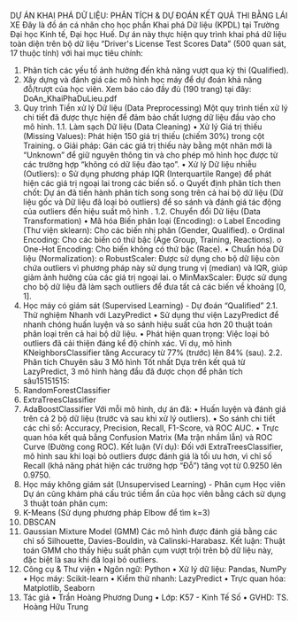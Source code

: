 DỰ ÁN KHAI PHÁ DỮ LIỆU: PHÂN TÍCH & DỰ ĐOÁN KẾT QUẢ THI BẰNG LÁI XE
Đây là đồ án cá nhân cho học phần Khai phá Dữ liệu (KPDL) tại Trường Đại học Kinh tế, Đại học Huế.
Dự án này thực hiện quy trình khai phá dữ liệu toàn diện trên bộ dữ liệu “Driver's License Test Scores Data” (500 quan sát, 17 thuộc tính) với hai mục tiêu chính:
1.	Phân tích các yếu tố ảnh hưởng đến khả năng vượt qua kỳ thi (Qualified).
2.	Xây dựng và đánh giá các mô hình học máy để dự đoán khả năng đỗ/trượt của học viên.
Xem báo cáo đầy đủ (190 trang) tại đây: DoAn_KhaiPhaDuLieu.pdf
1. Quy trình Tiền xử lý Dữ liệu (Data Preprocessing)
Một quy trình tiền xử lý chi tiết đã được thực hiện để đảm bảo chất lượng dữ liệu đầu vào cho mô hình.
1.1. Làm sạch Dữ liệu (Data Cleaning)
•	Xử lý Giá trị thiếu (Missing Values): Phát hiện 150 giá trị thiếu (chiếm 30%) trong cột Training.
o	Giải pháp: Gán các giá trị thiếu này bằng một nhãn mới là “Unknown” để giữ nguyên thông tin và cho phép mô hình học được từ các trường hợp “không có dữ liệu đào tạo”.
•	Xử lý Dữ liệu nhiễu (Outliers):
o	Sử dụng phương pháp IQR (Interquartile Range) để phát hiện các giá trị ngoại lai trong các biến số.
o	Quyết định phân tích then chốt: Dự án đã tiến hành phân tích song song trên cả hai bộ dữ liệu (Dữ liệu gốc và Dữ liệu đã loại bỏ outliers) để so sánh và đánh giá tác động của outliers đến hiệu suất mô hình .
1.2. Chuyển đổi Dữ liệu (Data Transformation)
•	Mã hóa Biến phân loại (Encoding):
o	Label Encoding (Thư viện sklearn): Cho các biến nhị phân (Gender, Qualified).
o	Ordinal Encoding: Cho các biến có thứ bậc (Age Group, Training, Reactions).
o	One-Hot Encoding: Cho biến không có thứ bậc (Race).
•	Chuẩn hóa Dữ liệu (Normalization):
o	RobustScaler: Được sử dụng cho bộ dữ liệu còn chứa outliers vì phương pháp này sử dụng trung vị (median) và IQR, giúp giảm ảnh hưởng của các giá trị ngoại lai.
o	MinMaxScaler: Được sử dụng cho bộ dữ liệu đã làm sạch outliers để đưa tất cả các biến về khoảng [0, 1].
2. Học máy có giám sát (Supervised Learning) - Dự đoán “Qualified”
2.1. Thử nghiệm Nhanh với LazyPredict
•	Sử dụng thư viện LazyPredict để nhanh chóng huấn luyện và so sánh hiệu suất của hơn 20 thuật toán phân loại trên cả hai bộ dữ liệu.
•	Phát hiện quan trọng: Việc loại bỏ outliers đã cải thiện đáng kể độ chính xác. Ví dụ, mô hình KNeighborsClassifier tăng Accuracy từ 77% (trước) lên 84% (sau).
2.2. Phân tích Chuyên sâu 3 Mô hình Tốt nhất
Dựa trên kết quả từ LazyPredict, 3 mô hình hàng đầu đã được chọn để phân tích sâu15151515:
1.	RandomForestClassifier
2.	ExtraTreesClassifier
3.	AdaBoostClassifier
Với mỗi mô hình, dự án đã:
•	Huấn luyện và đánh giá trên cả 2 bộ dữ liệu (trước và sau khi xử lý outliers).
•	So sánh chi tiết các chỉ số: Accuracy, Precision, Recall, F1-Score, và ROC AUC.
•	Trực quan hóa kết quả bằng Confusion Matrix (Ma trận nhầm lẫn) và ROC Curve (Đường cong ROC).
Kết luận (Ví dụ): Đối với ExtraTreesClassifier, mô hình sau khi loại bỏ outliers được đánh giá là tối ưu hơn, vì chỉ số Recall (khả năng phát hiện các trường hợp “Đỗ”) tăng vọt từ 0.9250 lên 0.9750.
3. Học máy không giám sát (Unsupervised Learning) - Phân cụm Học viên
Dự án cũng khám phá cấu trúc tiềm ẩn của học viên bằng cách sử dụng 3 thuật toán phân cụm:
1.	K-Means (Sử dụng phương pháp Elbow để tìm k=3) 
2.	DBSCAN
3.	Gaussian Mixture Model (GMM)
Các mô hình được đánh giá bằng các chỉ số Silhouette, Davies-Bouldin, và Calinski-Harabasz.
Kết luận: Thuật toán GMM cho thấy hiệu suất phân cụm vượt trội trên bộ dữ liệu này, đặc biệt là sau khi đã loại bỏ outliers.
4. Công cụ & Thư viện
•	Ngôn ngữ: Python
•	Xử lý dữ liệu: Pandas, NumPy
•	Học máy: Scikit-learn
•	Kiểm thử nhanh: LazyPredict
•	Trực quan hóa: Matplotlib, Seaborn
5. Tác giả
•	Trần Hoàng Phương Dung
•	Lớp: K57 - Kinh Tế Số
•	GVHD: TS. Hoàng Hữu Trung

